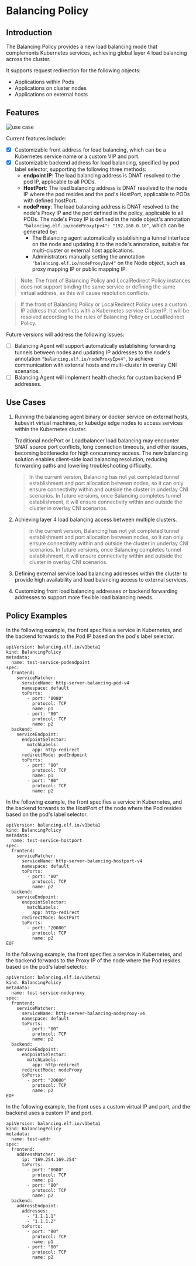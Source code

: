 # Balancing Policy

## Introduction

The Balancing Policy provides a new load balancing mode that complements Kubernetes services, achieving global layer 4 load balancing across the cluster.

It supports request redirection for the following objects:
* Applications within Pods
* Applications on cluster nodes
* Applications on external hosts

## Features

![use case](../images/balancing.png)

Current features include:
* [x] Customizable front address for load balancing, which can be a Kubernetes service name or a custom VIP and port.
* [x] Customizable backend address for load balancing, specified by pod label selector, supporting the following three methods:
    * **endpoint IP**: The load balancing address is DNAT resolved to the pod IP, applicable to all PODs.
    * **HostPort**: The load balancing address is DNAT resolved to the node IP where the pod resides and the pod's HostPort, applicable to PODs with defined hostPort.
    * **nodeProxy**: The load balancing address is DNAT resolved to the node's Proxy IP and the port defined in the policy, applicable to all PODs. The node's Proxy IP is defined in the node object's annotation `"balancing.elf.io/nodeProxyIpv4": "192.168.0.10"`, which can be generated by:
        * The Balancing agent automatically establishing a tunnel interface on the node and updating it to the node's annotation, suitable for multi-cluster or external host applications.
        * Administrators manually setting the annotation `"balancing.elf.io/nodeProxyIpv4"` on the Node object, such as proxy mapping IP or public mapping IP.

> Note: The front of Balancing Policy and LocalRedirect Policy instances does not support binding the same service or defining the same virtual address, as this will cause resolution conflicts.

> If the front of Balancing Policy or LocalRedirect Policy uses a custom IP address that conflicts with a Kubernetes service ClusterIP, it will be resolved according to the rules of Balancing Policy or LocalRedirect Policy.

Future versions will address the following issues:
* [ ] Balancing Agent will support automatically establishing forwarding tunnels between nodes and updating IP addresses to the node's annotation `"balancing.elf.io/nodeProxyIpv4"`, to achieve communication with external hosts and multi-cluster in overlay CNI scenarios.
* [ ] Balancing Agent will implement health checks for custom backend IP addresses.

## Use Cases

1. Running the balancing agent binary or docker service on external hosts, kubevirt virtual machines, or kubedge edge nodes to access services within the Kubernetes cluster.

   Traditional nodePort or Loadbalancer load balancing may encounter SNAT source port conflicts, long connection timeouts, and other issues, becoming bottlenecks for high concurrency access. The new balancing solution enables client-side load balancing resolution, reducing forwarding paths and lowering troubleshooting difficulty.

    > In the current version, Balancing has not yet completed tunnel establishment and port allocation between nodes, so it can only ensure connectivity within and outside the cluster in underlay CNI scenarios. In future versions, once Balancing completes tunnel establishment, it will ensure connectivity within and outside the cluster in overlay CNI scenarios.

2. Achieving layer 4 load balancing access between multiple clusters.

   > In the current version, Balancing has not yet completed tunnel establishment and port allocation between nodes, so it can only ensure connectivity within and outside the cluster in underlay CNI scenarios. In future versions, once Balancing completes tunnel establishment, it will ensure connectivity within and outside the cluster in overlay CNI scenarios.

3. Defining external service load balancing addresses within the cluster to provide high availability and load balancing access to external services.

4. Customizing front load balancing addresses or backend forwarding addresses to support more flexible load balancing needs.

## Policy Examples

In the following example, the front specifies a service in Kubernetes, and the backend forwards to the Pod IP based on the pod's label selector.

```shell
apiVersion: balancing.elf.io/v1beta1
kind: BalancingPolicy
metadata:
  name: test-service-podendpoint
spec:
  frontend:
    serviceMatcher:
      serviceName: http-server-balancing-pod-v4
      namespace: default
      toPorts:
        - port: "8080"
          protocol: TCP
          name: p1
        - port: "80"
          protocol: TCP
          name: p2
  backend:
    serviceEndpoint:
      endpointSelector:
        matchLabels:
          app: http-redirect
      redirectMode: podEndpoint
      toPorts:
        - port: "80"
          protocol: TCP
          name: p1
        - port: "80"
          protocol: TCP
          name: p2
```

In the following example, the front specifies a service in Kubernetes, and the backend forwards to the HostPort of the node where the Pod resides based on the pod's label selector.

```shell
apiVersion: balancing.elf.io/v1beta1
kind: BalancingPolicy
metadata:
  name: test-service-hostport
spec:
  frontend:
    serviceMatcher:
      serviceName: http-server-balancing-hostport-v4
      namespace: default
      toPorts:
        - port: "80"
          protocol: TCP
          name: p2
  backend:
    serviceEndpoint:
      endpointSelector:
        matchLabels:
          app: http-redirect
      redirectMode: hostPort
      toPorts:
        - port: "20080"
          protocol: TCP
          name: p2
EOF
```

In the following example, the front specifies a service in Kubernetes, and the backend forwards to the Proxy IP of the node where the Pod resides based on the pod's label selector.

```shell
apiVersion: balancing.elf.io/v1beta1
kind: BalancingPolicy
metadata:
  name: test-service-nodeproxy
spec:
  frontend:
    serviceMatcher:
      serviceName: http-server-balancing-nodeproxy-v4
      namespace: default
      toPorts:
        - port: "80"
          protocol: TCP
          name: p2
  backend:
    serviceEndpoint:
      endpointSelector:
        matchLabels:
          app: http-redirect
      redirectMode: nodeProxy
      toPorts:
        - port: "20080"
          protocol: TCP
          name: p2
EOF
```

In the following example, the front uses a custom virtual IP and port, and the backend uses a custom IP and port.

```shell
apiVersion: balancing.elf.io/v1beta1
kind: BalancingPolicy
metadata:
  name: test-addr
spec:
  frontend:
    addressMatcher:
      ip: "169.254.169.254"
      toPorts:
        - port: "8080"
          protocol: TCP
          name: p1
        - port: "80"
          protocol: TCP
          name: p2
  backend:
    addressEndpoint:
      addresses:
        - "1.1.1.1"
        - "1.1.1.2"
      toPorts:
        - port: "80"
          protocol: TCP
          name: p1
        - port: "80"
          protocol: TCP
          name: p2
```
